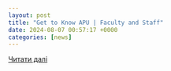 ```yaml
---
layout: post
title: "Get to Know APU | Faculty and Staff"
date: 2024-08-07 00:57:17 +0000
categories: [news]
---
```


[Читати далі](https://www.youtube.com/watch?v=tgEmU9SgVSM)
